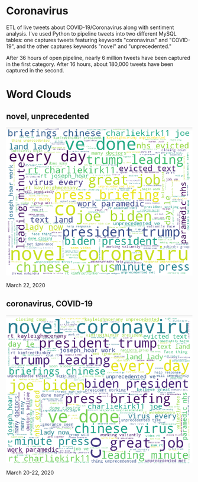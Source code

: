 # Coronavirus
ETL of live tweets about COVID-19/Coronavirus along with sentiment analysis. I've used Python to pipeline tweets into two different MySQL tables: one captures tweets featuring keywords "coronavirus" and "COVID-19", and the other captures keywords "novel" and "unprecedented."

After 36 hours of open pipeline, nearly 6 million tweets have been captured in the first category. After 16 hours, about 180,000 tweets have been captured in the second.

# Word Clouds

## novel, unprecedented

![wordcloud](images/novel_unprecedented.png)

March 22, 2020

## coronavirus, COVID-19

![wordcloud](images/coronavirus.png)

March 20-22, 2020
